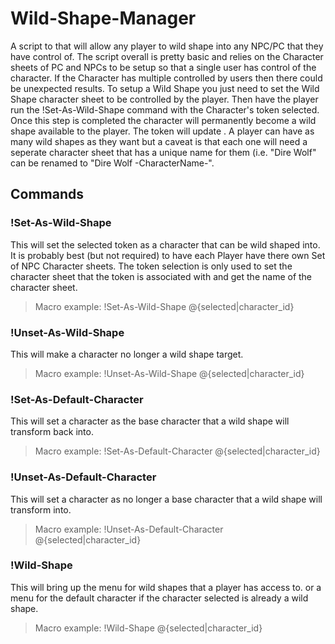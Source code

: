 # Wild-Shape-Manager
  A script to that will allow any player to wild shape into any NPC/PC that they have control of. The script overall is pretty basic and relies on the Character sheets of PC and NPCs to be setup so that a single user has control of the character. If the Character has multiple controlled by users then there could be unexpected results. 
  To setup a Wild Shape you just need to set the Wild Shape character sheet to be controlled by the player. Then have the player run the !Set-As-Wild-Shape command with the Character's token selected. Once this step is completed the character will permanently become a wild shape available to the player. The token will update . A player can have as many wild shapes as they want but a caveat is that each one will need a seperate character sheet that has a unique name for them (i.e. "Dire Wolf" can be renamed to "Dire Wolf -CharacterName-".
  

## Commands
### !Set-As-Wild-Shape <Character ID>
  This will set the selected token as a character that can be wild shaped into. It is probably best (but not required) to have each Player have there own Set of NPC Character sheets. The token selection is only used to set the character sheet that the token is associated with and get the name of the character sheet.

> Macro example: !Set-As-Wild-Shape @{selected|character_id}
### !Unset-As-Wild-Shape <Character ID>
  This will make a character no longer a wild shape target.
  
> Macro example: !Unset-As-Wild-Shape @{selected|character_id}
### !Set-As-Default-Character <Character ID>
  This will set a character as the base character that a wild shape will transform back into. 
  
> Macro example: !Set-As-Default-Character @{selected|character_id}
### !Unset-As-Default-Character <Character ID>
  This will set a character as no longer a base character that a wild shape will transform into.
  
> Macro example: !Unset-As-Default-Character @{selected|character_id}
### !Wild-Shape <Character ID>
  This will bring up the menu for wild shapes that a player has access to. or a menu for the default character if the character selected is already a wild shape.

> Macro example: !Wild-Shape @{selected|character_id}
